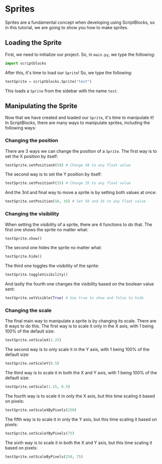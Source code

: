 # Sprites

Sprites are a fundamental concept when developing using ScriptBlocks, so in this tutorial, we are going to show you how to make sprites.

## Loading the Sprite

First, we need to initialize our project. So, in `main.py`, we type the following:

```py
import scriptblocks
```

After this, it's time to load our `Sprite`! So, we type the following:

```py
testSprite = scriptblocks.Sprite("test")
```

This loads a `Sprite` from the sidebar with the name `test`. 

## Manipulating the Sprite

Now that we have created and loaded our `Sprite`, it's time to manipulate it! In ScriptBlocks, there are many ways to manipulate sprites, including the following ways:

### Changing the position

There are 3 ways we can change the position of a `Sprite`. The first way is to set the X position by itself:

```py
testSprite.setPositionX(50) # Change 50 to any float value
```

The second way is to set the Y position by itself:

```py
testSprite.setPositionY(35) # Change 35 to any float value
```

And the 3rd and final way to move a sprite is by setting both values at once:

```py
testSprite.setPosition(50, 35) # Set 50 and 35 to any float value
```

### Changing the visibility

When setting the visibility of a sprite, there are 4 functions to do that. The first one shows the sprite no matter what:

```py
testSprite.show()
```

The second one hides the sprite no matter what:

```py
testSprite.hide()
```

The third one toggles the visibility of the sprite:

```py
testSprite.toggleVisibility()
```

And lastly the fourth one changes the visibility based on the boolean value sent:

```py
testSprite.setVisible(True) # Use true to show and false to hide
```

### Changing the scale

The final main way to manipulate a sprite is by changing its scale. There are 6 ways to do this. The first way is to scale it only in the X axis, with 1 being 100% of the default size:

```py
testSprite.setScaleX(1.25)
```

The second way is to only scale it in the Y axis, with 1 being 100% of the default size:

```py
testSprite.setScaleY(0.5)
```

The third way is to scale it in both the X and Y axis, with 1 being 100% of the default size:

```py
testSprite.setScale(1.25, 0.5)
```

The fourth way is to scale it in only the X axis, but this time scaling it based on pixels:

```py
testSprite.setScaleXByPixels(250)
```

The fifth way is to scale it in only the Y axis, but this time scaling it based on pixels:

```py
testSprite.setScaleYByPixels(75)
```

The sixth way is to scale it in both the X and Y axis, but this time scaling it based on pixels:

```py
testSprite.setScaleByPixels(250, 75)
```